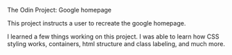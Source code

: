 The Odin Project: Google homepage

This project instructs a user to recreate the google homepage.

I learned a few things working on this project. I was able to learn how CSS styling works, containers, html structure and class labeling,
and much more.
